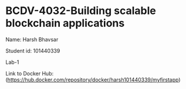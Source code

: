 # BCDV-4032-Building scalable blockchain applications
Name: Harsh Bhavsar

Student id: 101440339

Lab-1

 Link to Docker Hub:(https://hub.docker.com/repository/docker/harsh101440339/myfirstapp)



